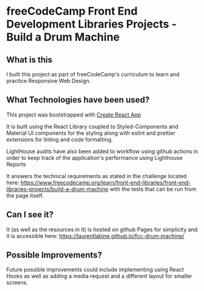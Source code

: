 # freeCodeCamp Front End Development Libraries Projects - Build a Drum Machine

## What is this

I built this project as part of freeCodeCamp's curriculum to learn and practice Responsive Web Design.

## What Technologies have been used?

This project was bootstrapped with [Create React App](https://github.com/facebook/create-react-app)

It is built using the React Library coupled to Styled-Components and Material UI components for the styling along with eslint and prettier extensions for linting and code formatting.

LightHouse audits have also been added to workflow using github actions in order to keep track of the application's performance using Lighthouse Reports

It answers the technical requirements as stated in the challenge located here: https://www.freecodecamp.org/learn/front-end-libraries/front-end-libraries-projects/build-a-drum-machine with the tests that can be run from the page itself.

## Can I see it?

It (as well as the resources in it) is hosted on github Pages for simplicity and it is accessible here: https://laurentlabine.github.io/fcc-drum-machine/

## Possible Improvements?

Future possible improvements could include implementing using React Hooks as well as adding a media request and a different layout for smaller screens. 
